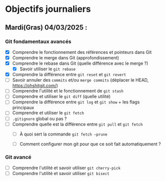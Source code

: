 # Objectifs journaliers

## Mardi(Gras) 04/03/2025 :

### Git fondamentaux avancés

- [X] Comprendre le fonctionnement des références et pointeurs dans Git
- [X] Comprendre le merge dans Git (approfondissement)
- [X] Comprendre le rebase dans Git (quelle différence avec le merge ?)
  - [X] Savoir utiliser le `git rebase`
- [X] Comprendre la différence entre `git reset` et `git revert`
- [ ] Savoir annuler des `commits` et/ou `merge commits` (déplacer le HEAD, https://ohshitgit.com/)
- [ ] Comprendre l'utilité et le fonctionnement de `git stash`
- [ ] Comprendre et utiliser le `git diff` (quelle utilité)
- [ ] Comprendre la différence entre `git log` et `git show` + les flags principaux
- [ ] Comprendre et utiliser le `git fetch`
- [ ] `.gitignore` global ou pas ?
- [ ] Comprendre quelle est la différence entre `git pull` et `git fetch`
  - [ ] À quoi sert la commande `git fetch —prune`
  - [ ] Comment configurer mon git pour que ce soit fait automatiquement ?



### Git avancé

- [ ] Comprendre l'utilité et savoir utiliser `git cherry-pick`
- [ ] Comprendre l'utilité et savoir utiliser `git bisect`
